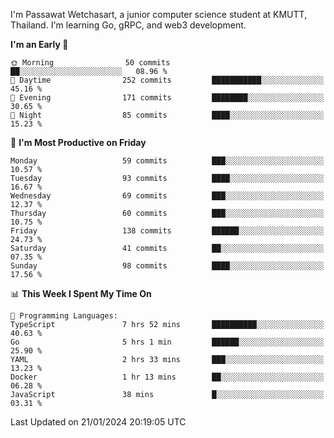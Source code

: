 
I'm Passawat Wetchasart, a junior computer science student at KMUTT, Thailand. I'm learning Go, gRPC, and web3 development.



<!--START_SECTION:waka-->
**I'm an Early 🐤** 

```text
🌞 Morning                50 commits          ██░░░░░░░░░░░░░░░░░░░░░░░   08.96 % 
🌆 Daytime                252 commits         ███████████░░░░░░░░░░░░░░   45.16 % 
🌃 Evening                171 commits         ████████░░░░░░░░░░░░░░░░░   30.65 % 
🌙 Night                  85 commits          ████░░░░░░░░░░░░░░░░░░░░░   15.23 % 
```
📅 **I'm Most Productive on Friday** 

```text
Monday                   59 commits          ███░░░░░░░░░░░░░░░░░░░░░░   10.57 % 
Tuesday                  93 commits          ████░░░░░░░░░░░░░░░░░░░░░   16.67 % 
Wednesday                69 commits          ███░░░░░░░░░░░░░░░░░░░░░░   12.37 % 
Thursday                 60 commits          ███░░░░░░░░░░░░░░░░░░░░░░   10.75 % 
Friday                   138 commits         ██████░░░░░░░░░░░░░░░░░░░   24.73 % 
Saturday                 41 commits          ██░░░░░░░░░░░░░░░░░░░░░░░   07.35 % 
Sunday                   98 commits          ████░░░░░░░░░░░░░░░░░░░░░   17.56 % 
```


📊 **This Week I Spent My Time On** 

```text
💬 Programming Languages: 
TypeScript               7 hrs 52 mins       ██████████░░░░░░░░░░░░░░░   40.63 % 
Go                       5 hrs 1 min         ██████░░░░░░░░░░░░░░░░░░░   25.90 % 
YAML                     2 hrs 33 mins       ███░░░░░░░░░░░░░░░░░░░░░░   13.23 % 
Docker                   1 hr 13 mins        ██░░░░░░░░░░░░░░░░░░░░░░░   06.28 % 
JavaScript               38 mins             █░░░░░░░░░░░░░░░░░░░░░░░░   03.31 % 
```


 Last Updated on 21/01/2024 20:19:05 UTC
<!--END_SECTION:waka-->

<!--
**markpassawat/markpassawat** is a ✨ _special_ ✨ repository because its `README.md` (this file) appears on your GitHub profile.

Here are some ideas to get you started:

- 🔭 I’m currently working on ...
- 🌱 I’m currently learning ...
- 👯 I’m looking to collaborate on ...
- 🤔 I’m looking for help with ...
- 💬 Ask me about ...
- 📫 How to reach me: ...
- 😄 Pronouns: He/Him
- ⚡ Fun fact: ...
-->
